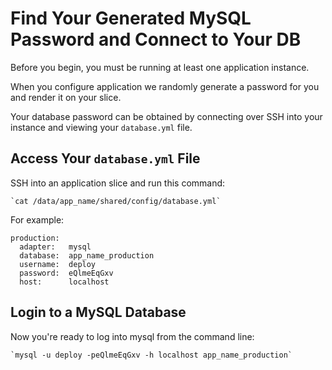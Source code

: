 # Find Your Generated MySQL Password and Connect to Your DB

Before you begin, you must be running at least one application instance.

When you configure application we randomly generate a password for you and render it on your slice.

Your database password can be obtained by connecting over SSH into your instance and viewing your `database.yml` file.

## Access Your `database.yml` File

SSH into an application slice and run this command:

    `cat /data/app_name/shared/config/database.yml`

For example:

    production:
      adapter:   mysql
      database:  app_name_production
      username:  deploy
      password:  eQlmeEqGxv
      host:      localhost


## Login to a MySQL Database

Now you're ready to log into mysql from the command line:

    `mysql -u deploy -peQlmeEqGxv -h localhost app_name_production`